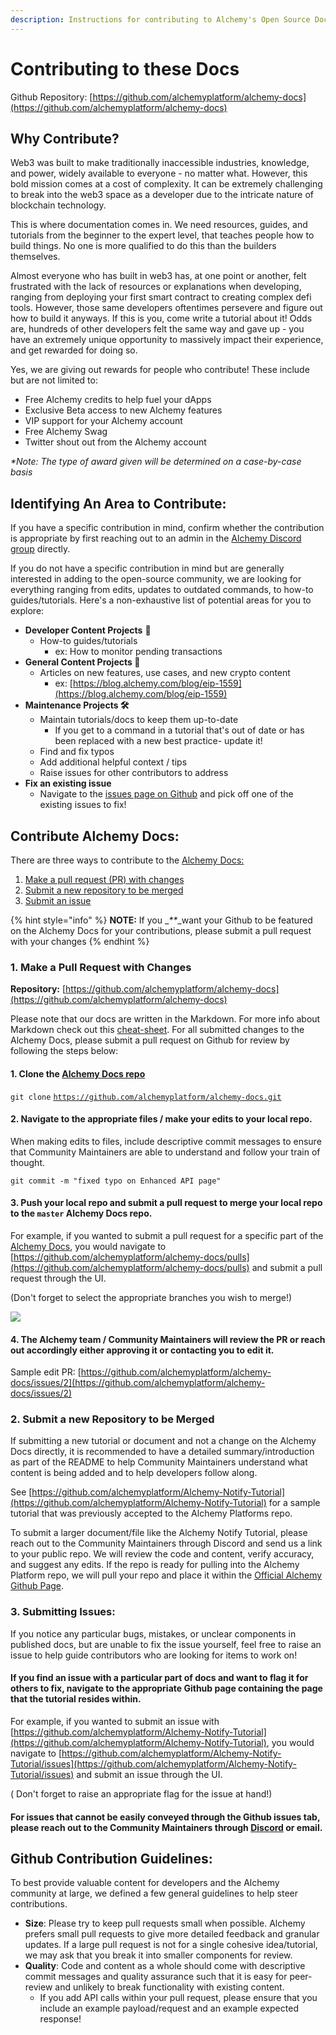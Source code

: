 ```yaml
---
description: Instructions for contributing to Alchemy's Open Source Docs
---
```


# Contributing to these Docs

Github Repository: [https://github.com/alchemyplatform/alchemy-docs](https://github.com/alchemyplatform/alchemy-docs)

## Why Contribute? <a href="why-contribute" id="why-contribute"></a>

Web3 was built to make traditionally inaccessible industries, knowledge, and power, widely available to everyone - no matter what. However, this bold mission comes at a cost of complexity. It can be extremely challenging to break into the web3 space as a developer due to the intricate nature of blockchain technology.

This is where documentation comes in. We need resources, guides, and tutorials from the beginner to the expert level, that teaches people how to build things. No one is more qualified to do this than the builders themselves.

Almost everyone who has built in web3 has, at one point or another, felt frustrated with the lack of resources or explanations when developing, ranging from deploying your first smart contract to creating complex defi tools. However, those same developers oftentimes persevere and figure out how to build it anyways. If this is you, come write a tutorial about it! Odds are, hundreds of other developers felt the same way and gave up - you have an extremely unique opportunity to massively impact their experience, and get rewarded for doing so.

Yes, we are giving out rewards for people who contribute! These include but are not limited to:

* Free Alchemy credits to help fuel your dApps
* Exclusive Beta access to new Alchemy features
* VIP support for your Alchemy account
* Free Alchemy Swag
* Twitter shout out from the Alchemy account

_\*Note: The type of award given will be determined on a case-by-case basis_

## Identifying An Area to Contribute: <a href="identifying-an-area-to-contribute" id="identifying-an-area-to-contribute"></a>

If you have a specific contribution in mind, confirm whether the contribution is appropriate by first reaching out to an admin in the [Alchemy Discord group](https://alchemy.com/discord) directly.

If you do not have a specific contribution in mind but are generally interested in adding to the open-source community, we are looking for everything ranging from edits, updates to outdated commands, to how-to guides/tutorials. Here's a non-exhaustive list of potential areas for you to explore:

* **Developer Content Projects** 🦾
  * How-to guides/tutorials
    * ex: How to monitor pending transactions
* **General Content Projects 📝**
  * Articles on new features, use cases, and new crypto content
    * ex: [https://blog.alchemy.com/blog/eip-1559](https://blog.alchemy.com/blog/eip-1559)
* **Maintenance Projects 🛠️**
  * Maintain tutorials/docs to keep them up-to-date
    * If you get to a command in a tutorial that's out of date or has been replaced with a new best practice- update it!
  * Find and fix typos
  * Add additional helpful context / tips
  * Raise issues for other contributors to address
* **Fix an existing issue**
  * Navigate to the [issues page on Github](https://github.com/alchemyplatform/alchemy-docs/issues) and pick off one of the existing issues to fix!

## Contribute Alchemy Docs: <a href="contribute-alchemy-docs" id="contribute-alchemy-docs"></a>

There are three ways to contribute to the [Alchemy Docs:](https://github.com/alchemyplatform/alchemy-docs)

1. [Make a pull request (PR) with changes](contributing-to-docs.md#make-a-pull-request-with-changes)
2. [Submit a new repository to be merged](contributing-to-docs.md#submit-a-new-repository-to-be-merged)
3. [Submit an issue](contributing-to-docs.md#submitting-issues)

{% hint style="info" %}
**NOTE:** If you \__\*\*_\_want your Github to be featured on the Alchemy Docs for your contributions, please submit a pull request with your changes
{% endhint %}

### 1. Make a Pull Request with Changes <a href="make-a-pull-request-with-changes" id="make-a-pull-request-with-changes"></a>

**Repository:** [https://github.com/alchemyplatform/alchemy-docs](https://github.com/alchemyplatform/alchemy-docs)

Please note that our docs are written in the Markdown. For more info about Markdown check out this [cheat-sheet](https://www.markdownguide.org/cheat-sheet/). For all submitted changes to the Alchemy Docs, please submit a pull request on Github for review by following the steps below:

#### 1. Clone the [Alchemy Docs repo](https://github.com/alchemyplatform/alchemy-docs)

`git clone` [`https://github.com/alchemyplatform/alchemy-docs.git`](https://github.com/alchemyplatform/alchemy-docs.git)

#### 2. Navigate to the appropriate files / make your edits to your local repo.

When making edits to files, include descriptive commit messages to ensure that Community Maintainers are able to understand and follow your train of thought.

`git commit -m "fixed typo on Enhanced API page"`

#### 3. Push your local repo and submit a pull request to merge your local repo to the `master` Alchemy Docs repo.

For example, if you wanted to submit a pull request for a specific part of the [Alchemy Docs](https://github.com/alchemyplatform/alchemy-docs), you would navigate to [https://github.com/alchemyplatform/alchemy-docs/pulls](https://github.com/alchemyplatform/alchemy-docs/pulls) and submit a pull request through the UI.

(Don't forget to select the appropriate branches you wish to merge!)

![](https://static.slab.com/prod/uploads/7adb25ff/posts/images/THP\_fF\_YarD3zd-kVKh5vVQq.png)

#### 4. The Alchemy team / Community Maintainers will review the PR or reach out accordingly either approving it or contacting you to edit it.

Sample edit PR: [https://github.com/alchemyplatform/alchemy-docs/issues/2](https://github.com/alchemyplatform/alchemy-docs/issues/2)

### 2. Submit a new Repository to be Merged <a href="submit-a-new-repository-to-be-merged" id="submit-a-new-repository-to-be-merged"></a>

If submitting a new tutorial or document and not a change on the Alchemy Docs directly, it is recommended to have a detailed summary/introduction as part of the README to help Community Maintainers understand what content is being added and to help developers follow along.

See [https://github.com/alchemyplatform/Alchemy-Notify-Tutorial](https://github.com/alchemyplatform/Alchemy-Notify-Tutorial) for a sample tutorial that was previously accepted to the Alchemy Platforms repo.

To submit a larger document/file like the Alchemy Notify Tutorial, please reach out to the Community Maintainers through Discord and send us a link to your public repo. We will review the code and content, verify accuracy, and suggest any edits. If the repo is ready for pulling into the Alchemy Platform repo, we will pull your repo and place it within the [Official Alchemy Github Page](https://github.com/alchemyplatform).

### 3. Submitting Issues: <a href="submitting-issues" id="submitting-issues"></a>

If you notice any particular bugs, mistakes, or unclear components in published docs, but are unable to fix the issue yourself, feel free to raise an issue to help guide contributors who are looking for items to work on!

#### If you find an issue with a particular part of docs and want to flag it for others to fix, navigate to the appropriate Github page containing the page that the tutorial resides within.

For example, if you wanted to submit an issue with [https://github.com/alchemyplatform/Alchemy-Notify-Tutorial](https://github.com/alchemyplatform/Alchemy-Notify-Tutorial), you would navigate to [https://github.com/alchemyplatform/Alchemy-Notify-Tutorial/issues](https://github.com/alchemyplatform/Alchemy-Notify-Tutorial/issues) and submit an issue through the UI.

( Don't forget to raise an appropriate flag for the issue at hand!)

#### For issues that cannot be easily conveyed through the Github issues tab, please reach out to the Community Maintainers through [Discord](https://alchemy.com/discord) or email.

## Github Contribution Guidelines: <a href="github-contribution-guidelines" id="github-contribution-guidelines"></a>

To best provide valuable content for developers and the Alchemy community at large, we defined a few general guidelines to help steer contributions.

* **Size**: Please try to keep pull requests small when possible. Alchemy prefers small pull requests to give more detailed feedback and granular updates. If a large pull request is not for a single cohesive idea/tutorial, we may ask that you break it into smaller components for review.
* **Quality**: Code and content as a whole should come with descriptive commit messages and quality assurance such that it is easy for peer-review and unlikely to break functionality with existing content.
  * If you add API calls within your pull request, please ensure that you include an example payload/request and an example expected response!
